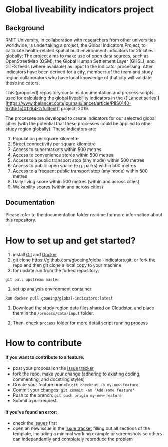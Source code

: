 # Global liveability indicators project

## Background
RMIT University, in collaboration with researchers from other universities worldwide, is undertaking a project, the Global Indicators Project, to calculate health-related spatial built environment indicators for 25 cities globally; The project aims to make use of open data sources, such as OpenStreetMap (OSM), the Global Human Settlement Layer (GHSL), and GTFS feeds (where available) as input to the indicator processing. After indicators have been derived for a city, members of the team and study region collaborators who have local knowledge of that city will validate these indicators.  

This (proposed) repository contains documentation and process scripts used for calculating the global liveability indicators in the (['Lancet series'][https://www.thelancet.com/journals/lancet/article/PIIS0140-6736(15)01284-2/fulltext)] project, 2019.  

The processes are developed to create indicators for our selected global cities (with the potential that these processes could be applied to other study region globally). These indicators are:   
1. Population per square kilometre  
2. Street connectivity per square kilometre  
3. Access to supermarkets within 500 metres  
4. Access to convenience stores within 500 metres  
5. Access to a public transport stop (any mode) within 500 metres  
6. Access to public open space (e.g. parks) within 500 metres  
7. Access to a frequent public transport stop (any mode) within 500 metres  
8. Daily living score within 500 metres (within and across cities)
9. Walkability scores (within and across cities)

## Documentation
Please refer to the documentation folder readme for more information about this repository.

# How to set up and get started?

1. install [Git](https://git-scm.com/downloads) and [Docker](https://www.docker.com/products/docker-desktop)
1. git clone https://github.com/gboeing/global-indicators.git, or fork the repo and then git clone a local copy to your machine
1. for update run from the forked repository:
```
git pull upstream master
```
1. set up analysis environment container
```
Run docker pull gboeing/global-indicators:latest
```
1. Download the study region data files shared on [Cloudstor](https://cloudstor.aarnet.edu.au/plus/s/j1UababLcIw8vbM), and place them in the `/process/data/input` folder.

1. Then, check `process` folder for more detail script running process

# How to contribute

#### If you want to contribute to a feature:

  - post your proposal on the [issue tracker](https://github.com/gboeing/global-indicators/issues)
  - fork the repo, make your change (adhering to existing coding, commenting, and docstring styles)
  - Create your feature branch: `git checkout -b my-new-feature`
  - Commit your changes: `git commit -am 'Add some feature'`
  - Push to the branch: `git push origin my-new-feature`
  - Submit a pull request.

#### If you've found an error:

  - check the [issues](https://github.com/gboeing/global-indicators/issues) first
  - open an new issue in the [issue tracker](https://github.com/gboeing/global-indicators/issues) filling out all sections of the template, including a minimal working example or screenshots so others can independently and completely reproduce the problem